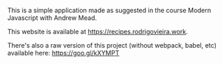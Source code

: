 This is a simple application made as suggested in the course Modern Javascript with Andrew Mead.

This website is available at https://recipes.rodrigovieira.work.

There's also a raw version of this project (without webpack, babel, etc) available here: https://goo.gl/kXYMPT
